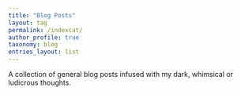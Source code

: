 ```yaml
---
title: "Blog Posts"
layout: tag
permalink: /indexcat/
author_profile: true
taxonomy: blog
entries_layout: list
---
```

A collection of general blog posts infused with my dark, whimsical or ludicrous thoughts.